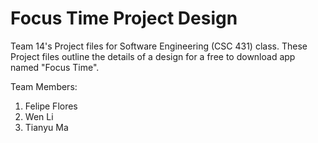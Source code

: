 # Focus Time Project Design
Team 14's Project files for Software Engineering (CSC 431) class.
These Project files outline the details of a design for a 
free to download app named "Focus Time".



Team Members:
1. Felipe Flores
2. Wen Li
3. Tianyu Ma
